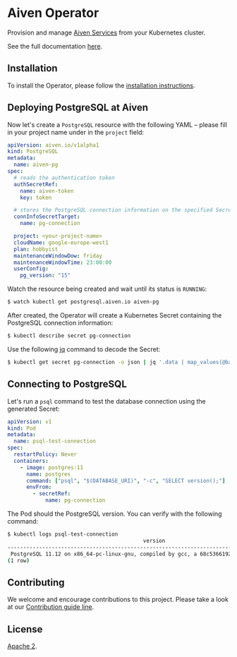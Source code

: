 # Aiven Operator

Provision and manage [Aiven Services](https://aiven.io/) from your Kubernetes cluster.

See the full documentation [here](https://aiven.github.io/aiven-operator/).

## Installation

To install the Operator, please follow the [installation instructions](https://aiven.github.io/aiven-operator/installation/helm.html).

## Deploying PostgreSQL at Aiven

Now let's create a `PostgreSQL` resource with the following YAML – please fill in your project name under in the `project` field:

```yaml
apiVersion: aiven.io/v1alpha1
kind: PostgreSQL
metadata:
  name: aiven-pg
spec:
  # reads the authentication token
  authSecretRef:
    name: aiven-token
    key: token

  # stores the PostgreSQL connection information on the specified Secret
  connInfoSecretTarget:
    name: pg-connection

  project: <your-project-name>
  cloudName: google-europe-west1
  plan: hobbyist
  maintenanceWindowDow: friday
  maintenanceWindowTime: 23:00:00
  userConfig:
    pg_version: "15"
```

Watch the resource being created and wait until its status is `RUNNING`:

```bash
$ watch kubectl get postgresql.aiven.io aiven-pg
```

After created, the Operator will create a Kubernetes Secret containing the PostgreSQL connection information:

```bash
$ kubectl describe secret pg-connection
```

Use the following [jq](https://github.com/stedolan/jq) command to decode the Secret:

```bash
$ kubectl get secret pg-connection -o json | jq '.data | map_values(@base64d)'
```

## Connecting to PostgreSQL

Let's run a `psql` command to test the database connection using the generated Secret:

```yaml
apiVersion: v1
kind: Pod
metadata:
  name: psql-test-connection
spec:
  restartPolicy: Never
  containers:
    - image: postgres:11
      name: postgres
      command: ["psql", "$(DATABASE_URI)", "-c", "SELECT version();"]
      envFrom:
        - secretRef:
            name: pg-connection
```

The Pod should the PostgreSQL version. You can verify with the following command:

```bash
$ kubectl logs psql-test-connection
                                           version
---------------------------------------------------------------------------------------------
 PostgreSQL 11.12 on x86_64-pc-linux-gnu, compiled by gcc, a 68c5366192 p 6b9244f01a, 64-bit
(1 row)
```

## Contributing

We welcome and encourage contributions to this project. Please take a look at our [Contribution guide line](https://aiven.github.io/aiven-operator/contributing/index.html).

## License

[Apache 2](LICENSE).
